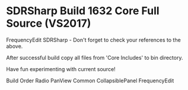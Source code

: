 # SDRSharp Build 1632 Core Full Source (VS2017)

FrequencyEdit
SDRSharp - Don't forget to check your references to the above.

After successful build copy all files from 'Core Includes' to bin directory.

Have fun experimenting with current source!
 
Build Order
Radio
PanView
Common
CollapsiblePanel
FrequencyEdit
